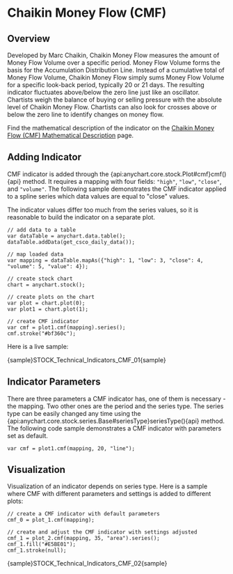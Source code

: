 # Chaikin Money Flow (CMF)	

## Overview

Developed by Marc Chaikin, Chaikin Money Flow measures the amount of Money Flow Volume over a specific period. Money Flow Volume forms the basis for the Accumulation Distribution Line. Instead of a cumulative total of Money Flow Volume, Chaikin Money Flow simply sums Money Flow Volume for a specific look-back period, typically 20 or 21 days. The resulting indicator fluctuates above/below the zero line just like an oscillator. Chartists weigh the balance of buying or selling pressure with the absolute level of Chaikin Money Flow. Chartists can also look for crosses above or below the zero line to identify changes on money flow.

Find the mathematical description of the indicator on the [Chaikin Money Flow (CMF) Mathematical Description](Mathematical_Description#chaikin_money_flow) page.

## Adding Indicator

CMF indicator is added through the {api:anychart.core.stock.Plot#cmf}cmf(){api} method. It requires a mapping with four fields: `"high"`, `"low"`, `"close"`, and `"volume"`. The following sample demonstrates the CMF indicator applied to a spline series which data values are equal to "close" values.

The indicator values differ too much from the series values, so it is reasonable to build the indicator on a separate plot.

```
// add data to a table
var dataTable = anychart.data.table();
dataTable.addData(get_csco_daily_data());

// map loaded data
var mapping = dataTable.mapAs({"high": 1, "low": 3, "close": 4, "volume": 5, "value": 4});

// create stock chart
chart = anychart.stock();

// create plots on the chart
var plot = chart.plot(0);
var plot1 = chart.plot(1);

// create CMF indicator
var cmf = plot1.cmf(mapping).series();
cmf.stroke("#bf360c");
```

Here is a live sample:

{sample}STOCK\_Technical\_Indicators\_CMF\_01{sample}

## Indicator Parameters

There are three parameters a CMF indicator has, one of them is necessary - the mapping. Two other ones are the period and the series type. The series type can be easily changed any time using the {api:anychart.core.stock.series.Base#seriesType}seriesType(){api} method. The following code sample demonstrates a CMF indicator with parameters set as default.

```
var cmf = plot1.cmf(mapping, 20, "line");
```

## Visualization

Visualization of an indicator depends on series type. Here is a sample where CMF with different parameters and settings is added to different plots:

```
// create a CMF indicator with default parameters
cmf_0 = plot_1.cmf(mapping);

// create and adjust the CMF indicator with settings adjusted
cmf_1 = plot_2.cmf(mapping, 35, "area").series();
cmf_1.fill("#E5BE01");
cmf_1.stroke(null);
```

{sample}STOCK\_Technical\_Indicators\_CMF\_02{sample}